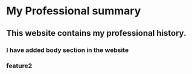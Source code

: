 # My Professional summary

## This website contains my professional history.

### I have added body section in the website

### feature2
